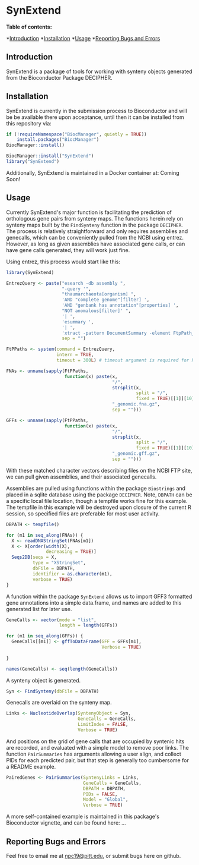 # SynExtend

**Table of contents:**

*[Introduction](#introduction)
*[Installation](#installation)
*[Usage](#usage)
*[Reporting Bugs and Errors](#Reporting-Bugs-and-Errors)

## Introduction

SynExtend is a package of tools for working with synteny objects generated from the Bioconductor Package DECIPHER.

## Installation

SynExtend is currently in the submission process to Bioconductor and will be be available there upon acceptance, until then it can be installed from this repository via:

```r
if (!requireNamespace("BiocManager", quietly = TRUE))
    install.packages("BiocManager")
BiocManager::install()

BiocManager::install("SynExtend")
library("SynExtend")
```

Additionally, SynExtend is maintained in a Docker container at: Coming Soon!

## Usage

Currently SynExtend's major function is facilitating the prediction of orthologous gene pairs from synteny maps. The functions herein rely on synteny maps built by the `FindSynteny` function in the package `DECIPHER`. The process is relatively straightforward and only requires assemblies and genecalls, which can be conveniently pulled from the NCBI using entrez. However, as long as given assemblies have associated gene calls, or can have gene calls generated, they will work just fine.

Using entrez, this process would start like this:
```r
library(SynExtend)

EntrezQuery <- paste("esearch -db assembly ",
                     "-query '",
                     "thaumarchaeota[organism] ",
                     'AND "complete genome"[filter] ',
                     'AND "genbank has annotation"[properties] ',
                     "NOT anomalous[filter]' ",
                     '| ',
                     'esummary ',
                     '| ',
                     'xtract -pattern DocumentSummary -element FtpPath_GenBank',
                     sep = "")

FtPPaths <- system(command = EntrezQuery,
                   intern = TRUE,
                   timeout = 300L) # timeout argument is required for RStudio only

FNAs <- unname(sapply(FtPPaths,
                      function(x) paste(x,
                                        "/",
                                        strsplit(x,
                                                 split = "/",
                                                 fixed = TRUE)[[1]][10],
                                        "_genomic.fna.gz",
                                        sep = "")))

GFFs <- unname(sapply(FtPPaths,
                      function(x) paste(x,
                                        "/",
                                        strsplit(x,
                                                 split = "/",
                                                 fixed = TRUE)[[1]][10],
                                        "_genomic.gff.gz",
                                        sep = "")))
```

With these matched character vectors describing files on the NCBI FTP site, we can pull given assemblies, and their associated genecalls.

Assemblies are pulled using functions within the package `Biostrings` and placed in a sqlite database using the package `DECIPHER`. Note, `DBPATH` can be a specific local file location, though a tempfile works fine for this example. The tempfile in this example will be destroyed upon closure of the current R session, so specified files are preferable for most user activity.

```r
DBPATH <- tempfile()

for (m1 in seq_along(FNAs)) {
  X <- readDNAStringSet(FNAs[m1])
  X <- X[order(width(X),
               decreasing = TRUE)]
  Seqs2DB(seqs = X,
          type = "XStringSet",
          dbFile = DBPATH,
          identifier = as.character(m1),
          verbose = TRUE)
}
```

A function within the package `SynExtend` allows us to import GFF3 formatted gene annotations into a simple data.frame, and names are added to this generated list for later use.

```r
GeneCalls <- vector(mode = "list",
                    length = length(GFFs))

for (m1 in seq_along(GFFs)) {
  GeneCalls[[m1]] <- gffToDataFrame(GFF = GFFs[m1],
                                    Verbose = TRUE)
  
}

names(GeneCalls) <- seq(length(GeneCalls))
```

A synteny object is generated.

```r
Syn <- FindSynteny(dbFile = DBPATH)
```

Genecalls are overlaid on the synteny map.

```r
Links <- NucleotideOverlap(SyntenyObject = Syn,
                           GeneCalls = GeneCalls,
                           LimitIndex = FALSE,
                           Verbose = TRUE)
```

And positions on the grid of gene calls that are occupied by syntenic hits are recorded, and evaluated with a simple model to remove poor links. The function `PairSummaries` has arguments allowing a user align, and collect PIDs for each predicted pair, but that step is generally too cumbersome for a README example.

```r
PairedGenes <- PairSummaries(SyntenyLinks = Links,
                             GeneCalls = GeneCalls,
                             DBPATH = DBPATH,
                             PIDs = FALSE,
                             Model = "Global",
                             Verbose = TRUE)
```

A more self-contained example is maintained in this package's Bioconductor vignette, and can be found here: ...

## Reporting Bugs and Errors

Feel free to email me at npc19@pitt.edu, or submit bugs here on github.
